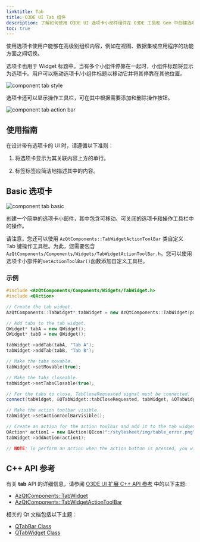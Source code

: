 ```yaml
---
linktitle: Tab
title: O3DE UI Tab 组件
description: 了解如何使用 O3DE UI 选项卡小部件组件在 O3DE 工具和 Gem 中创建选项卡和 Tab 操作栏。
toc: true
---
```


使用选项卡使用户能够在高级别组织内容，例如在视图、数据集或应用程序的功能方面之间切换。

选项卡也用于 Widget 标题中。当有多个小组件停靠在一起时，小组件标题将显示为选项卡。用户可以拖动选项卡/小组件标题以移动它并将其停靠在其他位置。

![component tab style](/images/tools-ui/component-tab-style.png)

选项卡还可以显示操作工具栏，可在其中根据需要添加和删除操作按钮。

![component tab action bar](/images/tools-ui/component-tab-action-bar.png)

## 使用指南

在设计带有选项卡的 UI 时，请遵循以下准则：

1. 将选项卡显示为其关联内容上方的单行。

1. 标签标签应简洁地描述其中的内容。

## Basic 选项卡

![component tab basic](/images/tools-ui/component-tab-basic.png)

创建一个简单的选项卡小部件，其中包含可移动、可关闭的选项卡和操作工具栏中的操作。

请注意，您还可以使用 `AzQtComponents::TabWidgetActionToolBar` 类自定义 Tab 键操作工具栏。为此，您需要包含 `AzQtComponents/Components/Widgets/TabWidgetActionToolBar.h`。您可以使用选项卡小部件的`setActionToolBar()`函数添加自定义工具栏。

### 示例

```cpp
#include <AzQtComponents/Components/Widgets/TabWidget.h>
#include <QAction>

// Create the tab widget.
AzQtComponents::TabWidget* tabWidget = new AzQtComponents::TabWidget(parent);

// Add tabs to the tab widget.
QWidget* tabA = new QWidget();
QWidget* tabB = new QWidget();

tabWidget->addTab(tabA, "Tab A");
tabWidget->addTab(tabB, "Tab B");

// Make the tabs movable.
tabWidget->setMovable(true);

// Make the tabs closeable.
tabWidget->setTabsClosable(true);

// For the tabs to close, TabCloseRequested signal must be connected.
connect(tabWidget, &QTabWidget::tabCloseRequested, tabWidget, &QTabWidget::removeTab);

// Make the action toolbar visible.
tabWidget->setActionToolBarVisible();

// Create an action for the action toolbar and add it to the tab widget.
QAction* action1 = new QAction(QIcon(":/stylesheet/img/table_error.png"), "Action 1", parent);
tabWidget->addAction(action1);

// NOTE: To perform an action when the action button is pressed, you will also need to connect the QAction::triggered signal.
```

## C++ API 参考

有关 **tab** API 的详细信息，请参阅 [O3DE UI 扩展 C++ API 参考](/docs/api/frameworks/azqtcomponents/namespace_az_qt_components.html) 中的以下主题:
+  [AzQtComponents::TabWidget](/docs/api/frameworks/azqtcomponents/class_az_qt_components_1_1_tab_widget.html)
+  [AzQtComponents::TabWidgetActionToolBar](/docs/api/frameworks/azqtcomponents/class_az_qt_components_1_1_tab_widget_action_tool_bar.html)

相关的 Qt 文档包括以下主题：
+  [QTabBar Class](https://doc.qt.io/qt-5/qtabbar.html)
+  [QTabWidget Class](https://doc.qt.io/qt-5/qtabwidget.html)
